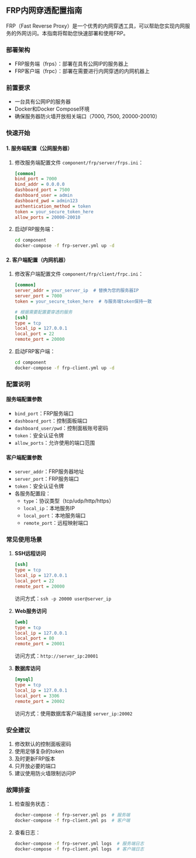 
## FRP内网穿透配置指南

FRP（Fast Reverse Proxy）是一个优秀的内网穿透工具，可以帮助您实现内网服务的外网访问。本指南将帮助您快速部署和使用FRP。

### 部署架构
- FRP服务端（frps）：部署在具有公网IP的服务器上
- FRP客户端（frpc）：部署在需要进行内网穿透的内网机器上

### 前置要求
- 一台具有公网IP的服务器
- Docker和Docker Compose环境
- 确保服务器防火墙开放相关端口（7000, 7500, 20000-20010）

### 快速开始

#### 1. 服务端配置（公网服务器）

1. 修改服务端配置文件 `component/frp/server/frps.ini`：
   ```ini
   [common]
   bind_port = 7000
   bind_addr = 0.0.0.0
   dashboard_port = 7500
   dashboard_user = admin
   dashboard_pwd = admin123
   authentication_method = token
   token = your_secure_token_here
   allow_ports = 20000-20010
   ```

2. 启动FRP服务端：
   ```bash
   cd component
   docker-compose -f frp-server.yml up -d
   ```

#### 2. 客户端配置（内网机器）

1. 修改客户端配置文件 `component/frp/client/frpc.ini`：
   ```ini
   [common]
   server_addr = your_server_ip  # 替换为您的服务器IP
   server_port = 7000
   token = your_secure_token_here  # 与服务端token保持一致

   # 根据需要配置要穿透的服务
   [ssh]
   type = tcp
   local_ip = 127.0.0.1
   local_port = 22
   remote_port = 20000
   ```

2. 启动FRP客户端：
   ```bash
   cd component
   docker-compose -f frp-client.yml up -d
   ```

### 配置说明

#### 服务端配置参数
- `bind_port`：FRP服务端口
- `dashboard_port`：控制面板端口
- `dashboard_user/pwd`：控制面板账号密码
- `token`：安全认证令牌
- `allow_ports`：允许使用的端口范围

#### 客户端配置参数
- `server_addr`：FRP服务器地址
- `server_port`：FRP服务端口
- `token`：安全认证令牌
- 各服务配置段：
  - `type`：协议类型（tcp/udp/http/https）
  - `local_ip`：本地服务IP
  - `local_port`：本地服务端口
  - `remote_port`：远程映射端口

### 常见使用场景

1. **SSH远程访问**
   ```ini
   [ssh]
   type = tcp
   local_ip = 127.0.0.1
   local_port = 22
   remote_port = 20000
   ```
   访问方式：`ssh -p 20000 user@server_ip`

2. **Web服务访问**
   ```ini
   [web]
   type = tcp
   local_ip = 127.0.0.1
   local_port = 80
   remote_port = 20001
   ```
   访问方式：`http://server_ip:20001`

3. **数据库访问**
   ```ini
   [mysql]
   type = tcp
   local_ip = 127.0.0.1
   local_port = 3306
   remote_port = 20002
   ```
   访问方式：使用数据库客户端连接 `server_ip:20002`

### 安全建议

1. 修改默认的控制面板密码
2. 使用足够复杂的token
3. 及时更新FRP版本
4. 只开放必要的端口
5. 建议使用防火墙限制访问IP

### 故障排查

1. 检查服务状态：
   ```bash
   docker-compose -f frp-server.yml ps  # 服务端
   docker-compose -f frp-client.yml ps  # 客户端
   ```

2. 查看日志：
   ```bash
   docker-compose -f frp-server.yml logs  # 服务端日志
   docker-compose -f frp-client.yml logs  # 客户端日志
   ```

